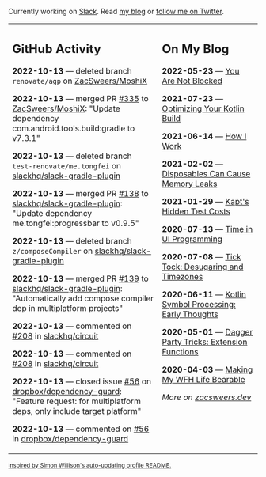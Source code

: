 Currently working on [Slack](https://slack.com/). Read [my blog](https://zacsweers.dev/) or [follow me on Twitter](https://twitter.com/ZacSweers).

<table><tr><td valign="top" width="60%">

## GitHub Activity
<!-- githubActivity starts -->
**2022-10-13** — deleted branch `renovate/agp` on [ZacSweers/MoshiX](https://github.com/ZacSweers/MoshiX)

**2022-10-13** — merged PR [#335](https://github.com/ZacSweers/MoshiX/pull/335) to [ZacSweers/MoshiX](https://github.com/ZacSweers/MoshiX): "Update dependency com.android.tools.build:gradle to v7.3.1"

**2022-10-13** — deleted branch `test-renovate/me.tongfei` on [slackhq/slack-gradle-plugin](https://github.com/slackhq/slack-gradle-plugin)

**2022-10-13** — merged PR [#138](https://github.com/slackhq/slack-gradle-plugin/pull/138) to [slackhq/slack-gradle-plugin](https://github.com/slackhq/slack-gradle-plugin): "Update dependency me.tongfei:progressbar to v0.9.5"

**2022-10-13** — deleted branch `z/composeCompiler` on [slackhq/slack-gradle-plugin](https://github.com/slackhq/slack-gradle-plugin)

**2022-10-13** — merged PR [#139](https://github.com/slackhq/slack-gradle-plugin/pull/139) to [slackhq/slack-gradle-plugin](https://github.com/slackhq/slack-gradle-plugin): "Automatically add compose compiler dep in multiplatform projects"

**2022-10-13** — commented on [#208](https://github.com/slackhq/circuit/pull/208#issuecomment-1278005920) in [slackhq/circuit](https://github.com/slackhq/circuit)

**2022-10-13** — commented on [#208](https://github.com/slackhq/circuit/pull/208#issuecomment-1277930615) in [slackhq/circuit](https://github.com/slackhq/circuit)

**2022-10-13** — closed issue [#56](https://github.com/dropbox/dependency-guard/issues/56) on [dropbox/dependency-guard](https://github.com/dropbox/dependency-guard): "Feature request: for multiplatform deps, only include target platform"

**2022-10-13** — commented on [#56](https://github.com/dropbox/dependency-guard/issues/56#issuecomment-1277922500) in [dropbox/dependency-guard](https://github.com/dropbox/dependency-guard)
<!-- githubActivity ends -->
</td><td valign="top" width="40%">

## On My Blog
<!-- blog starts -->
**2022-05-23** — [You Are Not Blocked](https://www.zacsweers.dev/you-are-not-blocked/)

**2021-07-23** — [Optimizing Your Kotlin Build](https://www.zacsweers.dev/optimizing-your-kotlin-build/)

**2021-06-14** — [How I Work](https://www.zacsweers.dev/how-i-work/)

**2021-02-02** — [Disposables Can Cause Memory Leaks](https://www.zacsweers.dev/disposables-can-cause-memory-leaks/)

**2021-01-29** — [Kapt's Hidden Test Costs](https://www.zacsweers.dev/kapts-hidden-test-costs/)

**2020-07-13** — [Time in UI Programming](https://www.zacsweers.dev/time-in-ui/)

**2020-07-08** — [Tick Tock: Desugaring and Timezones](https://www.zacsweers.dev/ticktock-desugaring-timezones/)

**2020-06-11** — [Kotlin Symbol Processing: Early Thoughts](https://www.zacsweers.dev/kotlin-symbol-processor-early-thoughts/)

**2020-05-01** — [Dagger Party Tricks: Extension Functions](https://www.zacsweers.dev/dagger-party-tricks-extension-functions/)

**2020-04-03** — [Making My WFH Life Bearable](https://www.zacsweers.dev/making-wfh-life-bearable/)
<!-- blog ends -->
_More on [zacsweers.dev](https://zacsweers.dev/)_
</td></tr></table>

<sub><a href="https://simonwillison.net/2020/Jul/10/self-updating-profile-readme/">Inspired by Simon Willison's auto-updating profile README.</a></sub>
